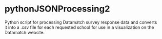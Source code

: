# pythonJSONProcessing2
Python script for processing Datamatch survey response data and converts it into a .csv file for each requested school for use in a visualization on the Datamatch website.
